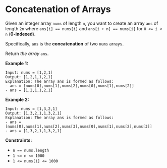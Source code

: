# Concatenation of Arrays
Given an integer array `nums` of length `n`, you want to create an array `ans` of length `2n` where `ans[i] == nums[i]` and `ans[i + n] == nums[i]` for `0 <= i < n` (**0-indexed**).

Specifically, `ans` is the **concatenation** of two `nums` arrays.

Return *the array* `ans`.

**Example 1:**

```
Input: nums = [1,2,1]
Output: [1,2,1,1,2,1]
Explanation: The array ans is formed as follows:
- ans = [nums[0],nums[1],nums[2],nums[0],nums[1],nums[2]]
- ans = [1,2,1,1,2,1]
```

**Example 2:**

```
Input: nums = [1,3,2,1]
Output: [1,3,2,1,1,3,2,1]
Explanation: The array ans is formed as follows:
- ans = [nums[0],nums[1],nums[2],nums[3],nums[0],nums[1],nums[2],nums[3]]
- ans = [1,3,2,1,1,3,2,1]

```

**Constraints:**

- `n == nums.length`
- `1 <= n <= 1000`
- `1 <= nums[i] <= 1000`